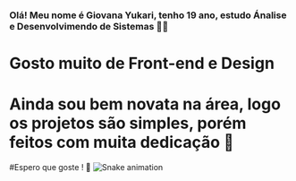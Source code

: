 ### Olá! Meu nome é Giovana Yukari, tenho 19 ano, estudo Ánalise e Desenvolvimendo de Sistemas 👩‍💻 </br>
 # Gosto muito de Front-end e Design </br>
 # Ainda sou bem novata na área, logo os projetos são simples, porém feitos com muita dedicação 🌼 
 #Espero que goste ! 💞
![Snake animation](https://github.com/giovanaysandes/rafaballerini/blob/output/github-contribution-grid-snake.svg)
 
